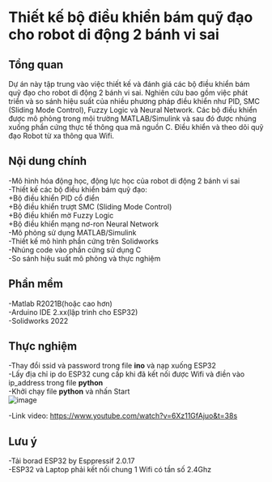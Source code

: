 # Thiết kế bộ điều khiển bám quỹ đạo cho robot di động 2 bánh vi sai
## Tổng quan  
Dự án này tập trung vào việc thiết kế và đánh giá các bộ điều khiển bám quỹ đạo cho robot di động 2 bánh vi sai. Nghiên cứu bao gồm việc phát triển và so sánh hiệu suất của nhiều phương pháp điều khiển như PID, SMC (Sliding Mode Control), Fuzzy Logic và Neural Network. Các bộ điều khiển được mô phỏng trong môi trường MATLAB/Simulink và sau đó được nhúng xuống phần cứng thực tế thông qua mã nguồn C. Điều khiển và theo dõi quỹ đạo Robot từ xa thông qua Wifi.
## Nội dung chính  
-Mô hình hóa động học, động lực học của robot di động 2 bánh vi sai  
-Thiết kế các bộ điều khiển bám quỹ đạo:  
+Bộ điều khiển PID cổ điển  
+Bộ điều khiển trượt SMC (Sliding Mode Control)  
+Bộ điều khiển mờ Fuzzy Logic  
+Bộ điều khiển mạng nơ-ron Neural Network  
-Mô phỏng sử dụng MATLAB/Simulink  
-Thiết kế mô hình phần cứng trên Solidworks  
-Nhúng code vào phần cứng sử dụng C    
-So sánh hiệu suất mô phỏng và thực nghiệm    
## Phần mềm
-Matlab R2021B(hoặc cao hơn)  
-Arduino IDE 2.xx(lập trình cho ESP32)  
-Solidworks 2022
## Thực nghiệm
-Thay đổi ssid và password trong file **ino** và nạp xuống ESP32  
-Lấy địa chỉ ip do ESP32 cung cấp khi đã kết nối được Wifi và điền vào ip_address trong file **python**  
-Khởi chạy file **python** và nhấn Start  
![image](https://github.com/user-attachments/assets/2832ba36-b5d9-4cb8-bb4a-0e6739e8c6ab)


-Link video: https://www.youtube.com/watch?v=6Xz11GfAjuo&t=38s
## Lưu ý
-Tải borad ESP32 by Esppressif 2.0.17  
-ESP32 và Laptop phải kết nối chung 1 Wifi có tần số 2.4Ghz
